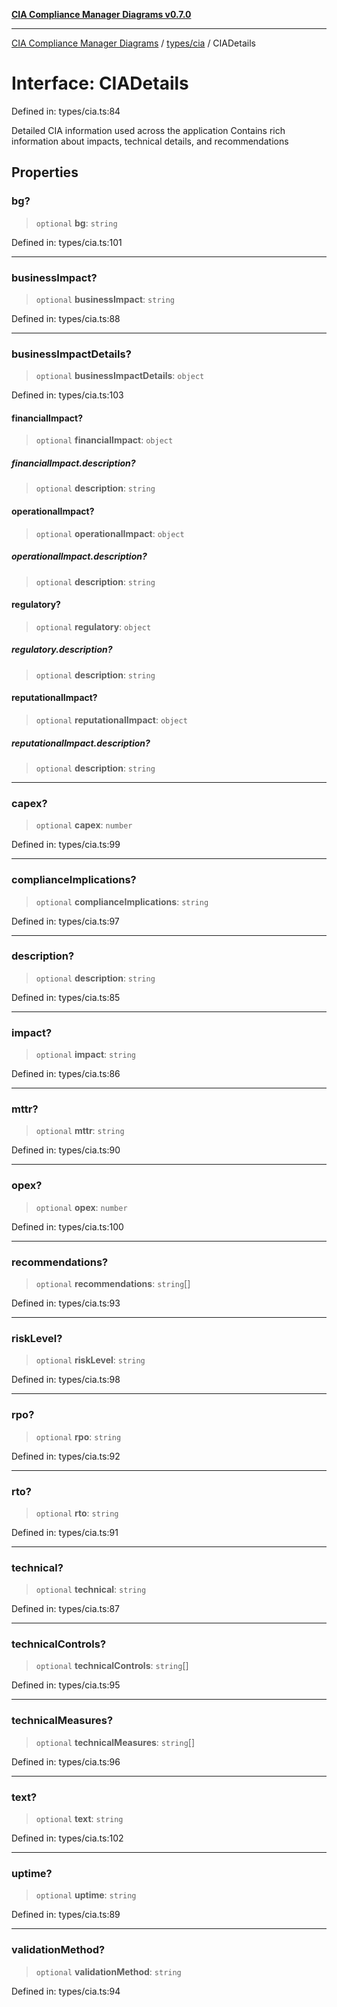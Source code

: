 [**CIA Compliance Manager Diagrams v0.7.0**](../../../README.md)

***

[CIA Compliance Manager Diagrams](../../../modules.md) / [types/cia](../README.md) / CIADetails

# Interface: CIADetails

Defined in: types/cia.ts:84

Detailed CIA information used across the application
Contains rich information about impacts, technical details, and recommendations

## Properties

### bg?

> `optional` **bg**: `string`

Defined in: types/cia.ts:101

***

### businessImpact?

> `optional` **businessImpact**: `string`

Defined in: types/cia.ts:88

***

### businessImpactDetails?

> `optional` **businessImpactDetails**: `object`

Defined in: types/cia.ts:103

#### financialImpact?

> `optional` **financialImpact**: `object`

##### financialImpact.description?

> `optional` **description**: `string`

#### operationalImpact?

> `optional` **operationalImpact**: `object`

##### operationalImpact.description?

> `optional` **description**: `string`

#### regulatory?

> `optional` **regulatory**: `object`

##### regulatory.description?

> `optional` **description**: `string`

#### reputationalImpact?

> `optional` **reputationalImpact**: `object`

##### reputationalImpact.description?

> `optional` **description**: `string`

***

### capex?

> `optional` **capex**: `number`

Defined in: types/cia.ts:99

***

### complianceImplications?

> `optional` **complianceImplications**: `string`

Defined in: types/cia.ts:97

***

### description?

> `optional` **description**: `string`

Defined in: types/cia.ts:85

***

### impact?

> `optional` **impact**: `string`

Defined in: types/cia.ts:86

***

### mttr?

> `optional` **mttr**: `string`

Defined in: types/cia.ts:90

***

### opex?

> `optional` **opex**: `number`

Defined in: types/cia.ts:100

***

### recommendations?

> `optional` **recommendations**: `string`[]

Defined in: types/cia.ts:93

***

### riskLevel?

> `optional` **riskLevel**: `string`

Defined in: types/cia.ts:98

***

### rpo?

> `optional` **rpo**: `string`

Defined in: types/cia.ts:92

***

### rto?

> `optional` **rto**: `string`

Defined in: types/cia.ts:91

***

### technical?

> `optional` **technical**: `string`

Defined in: types/cia.ts:87

***

### technicalControls?

> `optional` **technicalControls**: `string`[]

Defined in: types/cia.ts:95

***

### technicalMeasures?

> `optional` **technicalMeasures**: `string`[]

Defined in: types/cia.ts:96

***

### text?

> `optional` **text**: `string`

Defined in: types/cia.ts:102

***

### uptime?

> `optional` **uptime**: `string`

Defined in: types/cia.ts:89

***

### validationMethod?

> `optional` **validationMethod**: `string`

Defined in: types/cia.ts:94
